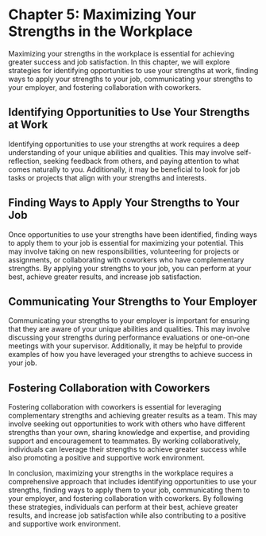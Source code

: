 Chapter 5: Maximizing Your Strengths in the Workplace
=====================================================

Maximizing your strengths in the workplace is essential for achieving greater success and job satisfaction. In this chapter, we will explore strategies for identifying opportunities to use your strengths at work, finding ways to apply your strengths to your job, communicating your strengths to your employer, and fostering collaboration with coworkers.

Identifying Opportunities to Use Your Strengths at Work
-------------------------------------------------------

Identifying opportunities to use your strengths at work requires a deep understanding of your unique abilities and qualities. This may involve self-reflection, seeking feedback from others, and paying attention to what comes naturally to you. Additionally, it may be beneficial to look for job tasks or projects that align with your strengths and interests.

Finding Ways to Apply Your Strengths to Your Job
------------------------------------------------

Once opportunities to use your strengths have been identified, finding ways to apply them to your job is essential for maximizing your potential. This may involve taking on new responsibilities, volunteering for projects or assignments, or collaborating with coworkers who have complementary strengths. By applying your strengths to your job, you can perform at your best, achieve greater results, and increase job satisfaction.

Communicating Your Strengths to Your Employer
---------------------------------------------

Communicating your strengths to your employer is important for ensuring that they are aware of your unique abilities and qualities. This may involve discussing your strengths during performance evaluations or one-on-one meetings with your supervisor. Additionally, it may be helpful to provide examples of how you have leveraged your strengths to achieve success in your job.

Fostering Collaboration with Coworkers
--------------------------------------

Fostering collaboration with coworkers is essential for leveraging complementary strengths and achieving greater results as a team. This may involve seeking out opportunities to work with others who have different strengths than your own, sharing knowledge and expertise, and providing support and encouragement to teammates. By working collaboratively, individuals can leverage their strengths to achieve greater success while also promoting a positive and supportive work environment.

In conclusion, maximizing your strengths in the workplace requires a comprehensive approach that includes identifying opportunities to use your strengths, finding ways to apply them to your job, communicating them to your employer, and fostering collaboration with coworkers. By following these strategies, individuals can perform at their best, achieve greater results, and increase job satisfaction while also contributing to a positive and supportive work environment.
